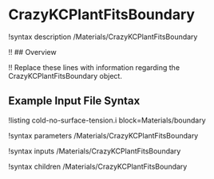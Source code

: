 # CrazyKCPlantFitsBoundary

!syntax description /Materials/CrazyKCPlantFitsBoundary

!! ## Overview

!! Replace these lines with information regarding the CrazyKCPlantFitsBoundary object.

## Example Input File Syntax

!listing cold-no-surface-tension.i block=Materials/boundary

!syntax parameters /Materials/CrazyKCPlantFitsBoundary

!syntax inputs /Materials/CrazyKCPlantFitsBoundary

!syntax children /Materials/CrazyKCPlantFitsBoundary
